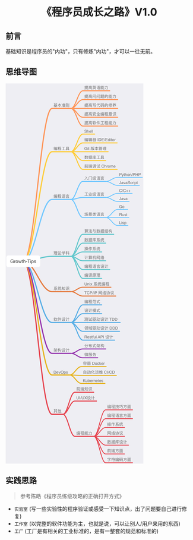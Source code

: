 <h1 align="center">《程序员成长之路》V1.0</h1>

## 前言

基础知识是程序员的"内功"，只有修炼"内功"，才可以一往无前。

## 思维导图

<img src="./images/growth-tips-1.0.1.png" align="center" />

## 实践思路

> 参考陈皓《程序员练级攻略的正确打开方式》 

- `实验室` (写一些实验性的程序验证或感受一下知识点，出了问题要自己进行修复)
- `工作室` (以完整的软件功能为主，也就是说，可以让别人/用户来用的东西)
- `工厂` (工厂是有相关的工业标准的，是有一整套的规范和标准的)
